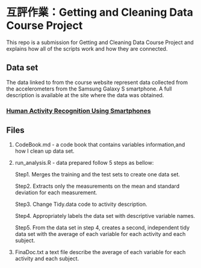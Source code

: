 # 互評作業：Getting and Cleaning Data Course Project #

This repo is a submission for Getting and Cleaning Data Course Project and explains how all of the scripts work and how they are connected. 

## Data set ##
The data linked to from the course website represent data collected from the accelerometers from the Samsung Galaxy S smartphone. A full description is available at the site where the data was obtained.

### [Human Activity Recognition Using Smartphones](http://archive.ics.uci.edu/ml/datasets/Human+Activity+Recognition+Using+Smartphones) ###

## Files ##
1. CodeBook.md - a code book that contains variables information,and how I clean up data set.
2. run_analysis.R - data prepared follow 5 steps as bellow:

    Step1. Merges the training and the test sets to create one data set.
    
    Step2. Extracts only the measurements on the mean and standard deviation for each measurement.
    
    Step3. Change Tidy.data code to activity description.
    
    Step4. Appropriately labels the data set with descriptive variable names.
    
    Step5. From the data set in step 4, creates a second, independent tidy data set with the average of each variable for each activity and each subject.
    
3. FinaDoc.txt a text file describe the average of each variable for each activity and each subject.